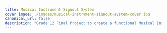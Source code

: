 ```yaml
---
title: Musical Instrument Signout System
cover_image: ./images/musical-instrument-signout-system-cover.jpg
canonical_url: false
description: "Grade 12 Final Project to create a functional Musical Instrument Signout System for the school."
---
```


